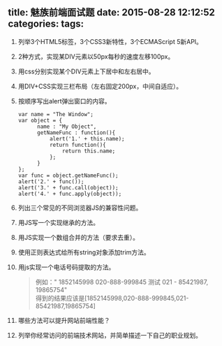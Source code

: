title: 魅族前端面试题
date: 2015-08-28 12:12:52
categories:
tags:
---
1. 列举3个HTML5标签，3个CSS3新特性，3个ECMAScript 5新API。
2. 2种方式，实现某DIV元素以50px每秒的速度左移100px。
3. 用css分别实现某个DIV元素上下居中和左右居中。
4. 用DIV+CSS实现三栏布局（左右固定200px，中间自适应）。
5. 按顺序写出alert弹出窗口的内容。

    ```
    var name = "The Window";
    var object = {
          name : "My Object",
          getNameFunc : function(){
              alert('1.' + this.name);
              return function(){
                  return this.name;
              };
          }
    };
    var func = object.getNameFunc();
    alert('2.' + func());
    alert('3.' + func.call(object));
    alert('4.' + func.apply(object));
    ```

6. 列出三个常见的不同浏览器JS的兼容性问题。
7. 用JS写一个实现继承的方法。
8. 用JS实现一个数组合并的方法（要求去重）。
9. 使用正则表达式给所有string对象添加trim方法。
10. 用js实现一个电话号码提取的方法。
    > 例如：" 1852145998 020-888-999845 测试 021 - 85421987, 19865754"  
    > 得到的结果应该是[1852145998,020-888-999845,021-85421987,19865754]
11. 哪些方法可以提升网站前端性能？
12. 列举你经常访问的前端技术网站，并简单描述一下自己的职业规划。
